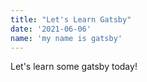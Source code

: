 ```yaml
---
title: "Let's Learn Gatsby"
date: '2021-06-06'
name: 'my name is gatsby'
---
```


Let's learn some gatsby today!
